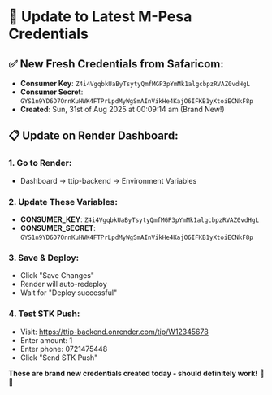 # 🔧 Update to Latest M-Pesa Credentials

## ✅ **New Fresh Credentials from Safaricom:**
- **Consumer Key**: `Z4i4VgqbkUaByTsytyQmfMGP3pYmMk1algcbpzRVAZ0vdHgL`
- **Consumer Secret**: `GYS1n9YD6D7OnnKuHWK4FTPrLpdMyWgSmAInVikHe4KajO6IFKB1yXtoiECNkF8p`
- **Created**: Sun, 31st of Aug 2025 at 00:09:14 am (Brand New!)

## 📋 **Update on Render Dashboard:**

### 1. **Go to Render:**
- Dashboard → ttip-backend → Environment Variables

### 2. **Update These Variables:**
- **CONSUMER_KEY**: `Z4i4VgqbkUaByTsytyQmfMGP3pYmMk1algcbpzRVAZ0vdHgL`
- **CONSUMER_SECRET**: `GYS1n9YD6D7OnnKuHWK4FTPrLpdMyWgSmAInVikHe4KajO6IFKB1yXtoiECNkF8p`

### 3. **Save & Deploy:**
- Click "Save Changes"
- Render will auto-redeploy
- Wait for "Deploy successful"

### 4. **Test STK Push:**
- Visit: https://ttip-backend.onrender.com/tip/W12345678
- Enter amount: 1
- Enter phone: 0721475448
- Click "Send STK Push"

**These are brand new credentials created today - should definitely work!** 🔧📱